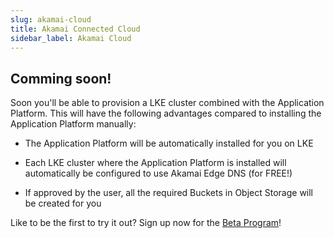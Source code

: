```yaml
---
slug: akamai-cloud
title: Akamai Connected Cloud
sidebar_label: Akamai Cloud
---
```


## Comming soon!

Soon you'll be able to provision a LKE cluster combined with the Application Platform. This will have the following advantages compared to installing the Application Platform manually:

- The Application Platform will be automatically installed for you on LKE

- Each LKE cluster where the Application Platform is installed will automatically be configured to use Akamai Edge DNS (for FREE!)

- If approved by the user, all the required Buckets in Object Storage will be created for you

Like to be the first to try it out? Sign up now for the [Beta Program](https://cloud.linode.com/betas)!